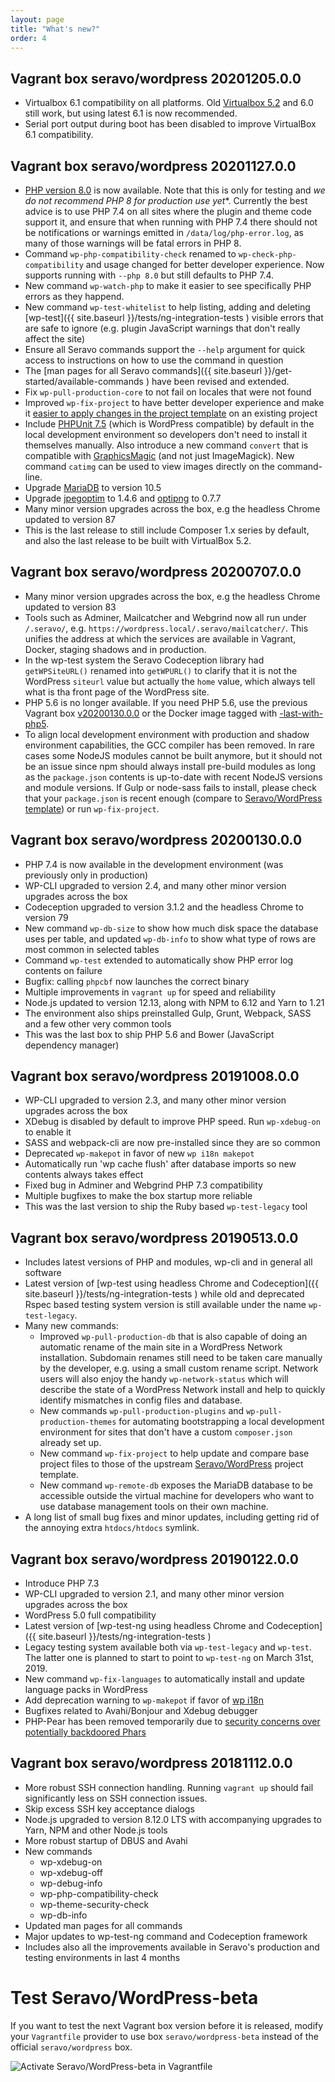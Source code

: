 ```yaml
---
layout: page
title: "What's new?"
order: 4
---
```

## Vagrant box seravo/wordpress 20201205.0.0

* Virtualbox 6.1 compatibility on all platforms. Old [Virtualbox 5.2](https://www.virtualbox.org/wiki/Download_Old_Builds_5_2) and 6.0 still work, but using latest 6.1 is now recommended.
* Serial port output during boot has been disabled to improve VirtualBox 6.1 compatibility.

## Vagrant box seravo/wordpress 20201127.0.0

* [PHP version 8.0](https://seravo.com/blog/whats-new-in-php8/) is now available. Note that this is only for testing and *we do not recommend PHP 8 for production use yet**. Currently the best advice is to use PHP 7.4 on all sites where the plugin and theme code support it, and ensure that when running with PHP 7.4 there should not be notifications or warnings emitted in `/data/log/php-error.log`, as many of those warnings will be fatal errors in PHP 8.
* Command `wp-php-compatibility-check` renamed to `wp-check-php-compatibility` and usage changed for better developer experience. Now supports running with `--php 8.0` but still defaults to PHP 7.4.
* New command `wp-watch-php` to make it easier to see specifically PHP errors as they happend.
* New command `wp-test-whitelist` to help listing, adding and deleting [wp-test]({{ site.baseurl }}/tests/ng-integration-tests ) visible errors that are safe to ignore (e.g. plugin JavaScript warnings that don't really affect the site)
* Ensure all Seravo commands support the `--help` argument for quick access to instructions on how to use the command in question
* The [man pages for all Seravo commands]({{ site.baseurl }}/get-started/available-commands ) have been revised and extended.
* Fix `wp-pull-production-core` to not fail on locales that were not found
* Improved `wp-fix-project` to have better developer experience and make it [easier to apply changes in the project template](https://github.com/Seravo/wordpress/commits) on an existing project
* Include [PHPUnit 7.5](https://phpunit.de/) (which is WordPress compatible) by default in the local development environment so developers don't need to install it themselves manually. Also introduce a new command `convert` that is compatible with [GraphicsMagic](http://www.graphicsmagick.org/) (and not just ImageMagick). New command `catimg` can be used to view images directly on the command-line.
* Upgrade [MariaDB](https://mariadb.org/) to version 10.5
* Upgrade [jpegoptim](https://github.com/tjko/jpegoptim) to 1.4.6 and [optipng](http://optipng.sourceforge.net/) to 0.7.7
* Many minor version upgrades across the box, e.g the headless Chrome updated to version 87
* This is the last release to still include Composer 1.x series by default, and also the last release to be built with VirtualBox 5.2.

## Vagrant box seravo/wordpress 20200707.0.0

* Many minor version upgrades across the box, e.g the headless Chrome updated to version 83
* Tools such as Adminer, Mailcatcher and Webgrind now all run under `/.seravo/`, e.g. `https://wordpress.local/.seravo/mailcatcher/`. This unifies the address at which the services are available in Vagrant, Docker, staging shadows and in production.
* In the wp-test system the Seravo Codeception library had `getWPSiteURL()` renamed into `getWPURL()` to clarify that it is not the WordPress `siteurl` value but actually the `home` value, which always tell what is tha front page of the WordPress site.
* PHP 5.6 is no longer available. If you need PHP 5.6, use the previous Vagrant box [v20200130.0.0](https://app.vagrantup.com/seravo/boxes/wordpress/versions/20200130.0.0)  or the Docker image tagged with [-last-with-php5](https://hub.docker.com/r/seravo/wordpress/tags).
* To align local development environment with production and shadow environment capabilities, the GCC compiler has been removed. In rare cases some NodeJS modules cannot be built anymore, but it should not be an issue since npm should always install pre-build modules as long as the `package.json` contents is up-to-date with recent NodeJS versions and module versions. If Gulp or node-sass fails to install, please check that your `package.json` is recent enough (compare to [Seravo/WordPress template](https://github.com/Seravo/wordpress/blob/master/package.json)) or run `wp-fix-project`.

## Vagrant box seravo/wordpress 20200130.0.0

* PHP 7.4 is now available in the development environment (was previously only in production)
* WP-CLI upgraded to version 2.4, and many other minor version upgrades across the box
* Codeception upgraded to version 3.1.2 and the headless Chrome to version 79
* New command `wp-db-size` to show how much disk space the database uses per table, and updated `wp-db-info` to show what type of rows are most common in selected tables
* Command `wp-test` extended to automatically show PHP error log contents on failure
* Bugfix: calling `phpcbf` now launches the correct binary
* Multiple improvements in `vagrant up` for speed and reliability
* Node.js updated to version 12.13, along with NPM to 6.12 and Yarn to 1.21
* The environment also ships preinstalled Gulp, Grunt, Webpack, SASS and a few other very common tools
* This was the last box to ship PHP 5.6 and Bower (JavaScript dependency manager)

## Vagrant box seravo/wordpress 20191008.0.0

* WP-CLI upgraded to version 2.3, and many other minor version upgrades across the box
* XDebug is disabled by default to improve PHP speed. Run `wp-xdebug-on` to enable it
* SASS and webpack-cli are now pre-installed since they are so common
* Deprecated `wp-makepot` in favor of new `wp i18n makepot`
* Automatically run 'wp cache flush' after database imports so new contents always takes effect
* Fixed bug in Adminer and Webgrind PHP 7.3 compatibility
* Multiple bugfixes to make the box startup more reliable
* This was the last version to ship the Ruby based `wp-test-legacy` tool

## Vagrant box seravo/wordpress 20190513.0.0

* Includes latest versions of PHP and modules, wp-cli and in general all software
* Latest version of [wp-test using headless Chrome and Codeception]({{ site.baseurl }}/tests/ng-integration-tests ) while old and deprecated Rspec based testing system version is still available under the name `wp-test-legacy`.
* Many new commands:
  * Improved `wp-pull-production-db` that is also capable of doing an automatic rename of the main site in a WordPress Network installation. Subdomain renames still need to be taken care manually by the developer, e.g. using a small custom rename script. Network users will also enjoy the handy `wp-network-status` which will describe the state of a WordPress Network install and help to quickly identify mismatches in config files and database.
  * New commands `wp-pull-production-plugins` and `wp-pull-production-themes` for automating bootstrapping a local development environment for sites that don't have a custom `composer.json` already set up.
  * New command `wp-fix-project` to help update and compare base project files to those of the upstream [Seravo/WordPress](https://github.com/Seravo/wordpress) project template.
  * New command `wp-remote-db` exposes the MariaDB database to be accessible outside the virtual machine for developers who want to use database management tools on their own machine.
* A long list of small bug fixes and minor updates, including getting rid of the annoying extra `htdocs/htdocs` symlink.

## Vagrant box seravo/wordpress 20190122.0.0

* Introduce PHP 7.3
* WP-CLI upgraded to version 2.1, and many other minor version upgrades across the box
* WordPress 5.0 full compatibility
* Latest version of [wp-test-ng using headless Chrome and Codeception]({{ site.baseurl }}/tests/ng-integration-tests )
* Legacy testing system available both via `wp-test-legacy` and `wp-test`. The latter one is planned to start to point to `wp-test-ng` on March 31st, 2019.
* New command `wp-fix-languages` to automatically install and update language packs in WordPress
* Add deprecation warning to `wp-makepot` if favor of [wp i18n](https://developer.wordpress.org/cli/commands/i18n/)
* Bugfixes related to Avahi/Bonjour and Xdebug debugger
* PHP-Pear has been removed temporarily due to [security concerns over potentially backdoored Phars](https://twitter.com/pear/status/1086634389465956352)

## Vagrant box seravo/wordpress 20181112.0.0

* More robust SSH connection handling. Running `vagrant up` should fail significantly less on SSH connection issues.
* Skip excess SSH key acceptance dialogs
* Node.js upgraded to version 8.12.0 LTS with accompanying upgrades to Yarn, NPM and other Node.js tools
* More robust startup of DBUS and Avahi
* New commands
    * wp-xdebug-on
    * wp-xdebug-off
    * wp-debug-info
    * wp-php-compatibility-check
    * wp-theme-security-check
    * wp-db-info
* Updated man pages for all commands
* Major updates to wp-test-ng command and Codeception framework
* Includes also all the improvements available in Seravo's production and testing environments in last 4 months

# Test Seravo/WordPress-beta

If you want to test the next Vagrant box version before it is released, modify your `Vagrantfile` provider to use box `seravo/wordpress-beta` instead of the official `seravo/wordpress` box.

![Activate Seravo/WordPress-beta in Vagrantfile]({{site.baseurl}}/images/seravo-wordpress-beta.png)
